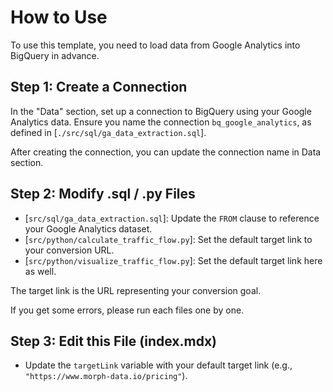 # How to Use

To use this template, you need to load data from Google Analytics into BigQuery in advance.

## Step 1: Create a Connection

In the "Data" section, set up a connection to BigQuery using your Google Analytics data.
Ensure you name the connection `bq_google_analytics`, as defined in [`./src/sql/ga_data_extraction.sql`].

After creating the connection, you can update the connection name in Data section.

## Step 2: Modify .sql / .py Files

- [`src/sql/ga_data_extraction.sql`]: Update the `FROM` clause to reference your Google Analytics dataset.
- [`src/python/calculate_traffic_flow.py`]: Set the default target link to your conversion URL.
- [`src/python/visualize_traffic_flow.py`]: Set the default target link here as well.

The target link is the URL representing your conversion goal.

If you get some errors, please run each files one by one.

## Step 3: Edit this File (index.mdx)

- Update the `targetLink` variable with your default target link (e.g., `"https://www.morph-data.io/pricing"`).

